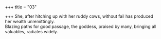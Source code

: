 +++
title = "03"

+++
She, after hitching up with her ruddy cows, without fail has produced her  wealth unremittingly.  
Blazing paths for good passage, the goddess, praised by many, bringing  all valuables, radiates widely.  